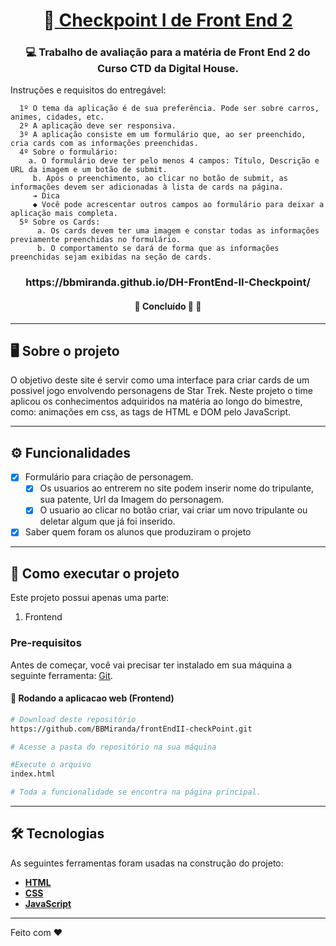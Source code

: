 

<h1 align="center">
     🎨<a href="#" alt="Star Trek"> Checkpoint I de Front End 2</a>
</h1>

<h3 align="center">
    💻 Trabalho de avaliação para a matéria de Front End 2 do Curso CTD da Digital House.
</h3>

<p>Instruções e requisitos do entregável:<p>
 
      1º O tema da aplicação é de sua preferência. Pode ser sobre carros, animes, cidades, etc.
      2º A aplicação deve ser responsiva.
      3º A aplicação consiste em um formulário que, ao ser preenchido, cria cards com as informações preenchidas.
      4º Sobre o formulário: 
        a. O formulário deve ter pelo menos 4 campos: Título, Descrição e URL da imagem e um botão de submit.
         b. Após o preenchimento, ao clicar no botão de submit, as informações devem ser adicionadas à lista de cards na página.
         ➔ Dica
         ◆ Você pode acrescentar outros campos ao formulário para deixar a aplicação mais completa.
      5º Sobre os Cards:
          a. Os cards devem ter uma imagem e constar todas as informações previamente preenchidas no formulário. 
          b. O comportamento se dará de forma que as informações preenchidas sejam exibidas na seção de cards. 

<h3 align="center">
https://bbmiranda.github.io/DH-FrontEnd-II-Checkpoint/
</h3>

<h4 align="center">
	🚧 Concluído 🚀 🚧
</h4>

---

## 🖥️ Sobre o projeto

O objetivo deste site é servir como uma interface para criar cards de um possivel jogo envolvendo personagens de Star Trek.
Neste projeto o time aplicou os conhecimentos adquiridos na matéria ao longo do bimestre, como: animações em css, as tags de HTML e DOM pelo JavaScript.

---

## ⚙️ Funcionalidades                                        

- [x] Formulário para criação de personagem. 
	- [x] Os usuarios ao entrerem no site podem inserir nome do tripulante, sua patente, Url da Imagem do personagem.
	- [x] O usuario ao clicar no botão criar, vai criar um novo tripulante ou deletar algum que já foi inserido.

- [x] Saber quem foram os alunos que produziram o projeto

---

## 🚀 Como executar o projeto
Este projeto possui apenas uma parte:

1. Frontend 
### Pre-requisitos

Antes de começar, você vai precisar ter instalado em sua máquina a seguinte ferramenta:
[Git](https://git-scm.com). 


#### 🧭 Rodando a aplicacao web (Frontend)

```bash
# Download deste repositório
https://github.com/BBMiranda/frontEndII-checkPoint.git

# Acesse a pasta do repositório na sua máquina

#Execute o arquivo
index.html

# Toda a funcionalidade se encontra na página principal.

```

---

## 🛠 Tecnologias

As seguintes ferramentas foram usadas na construção do projeto:

-  **[HTML](https://developer.mozilla.org/pt-BR/docs/Web/HTML)**
-  **[CSS](https://developer.mozilla.org/pt-BR/docs/Web/CSS)**
-  **[JavaScript](https://developer.mozilla.org/pt-BR/docs/Web/JavaScript)**

---

Feito com ❤️ 
